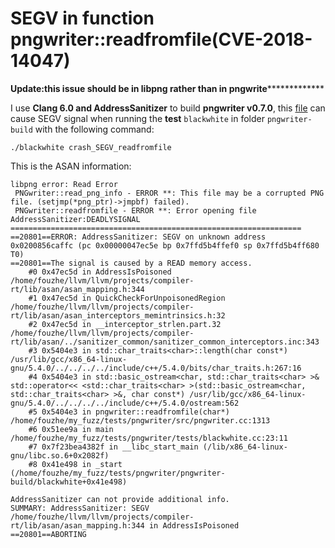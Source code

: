 #  SEGV in function pngwriter::readfromfile(CVE-2018-14047)





********************************************Update:this issue should be in libpng rather than in pngwrite*********************************************************



I use **Clang 6.0 and AddressSanitizer**  to build **pngwriter v0.7.0**, this [file](https://github.com/fouzhe/security/blob/master/pngwriter/crash_SEGV_readfromfile) can cause SEGV signal when running the **test** `blackwhite` in folder `pngwriter-build` with the following command:



```shell
./blackwhite crash_SEGV_readfromfile
```



This is the ASAN information:

```shell
libpng error: Read Error
 PNGwriter::read_png_info - ERROR **: This file may be a corrupted PNG file. (setjmp(*png_ptr)->jmpbf) failed).
 PNGwriter::readfromfile - ERROR **: Error opening file AddressSanitizer:DEADLYSIGNAL
=================================================================
==20801==ERROR: AddressSanitizer: SEGV on unknown address 0x0200856caffc (pc 0x00000047ec5e bp 0x7ffd5b4ffef0 sp 0x7ffd5b4ff680 T0)
==20801==The signal is caused by a READ memory access.
    #0 0x47ec5d in AddressIsPoisoned /home/fouzhe/llvm/llvm/projects/compiler-rt/lib/asan/asan_mapping.h:344
    #1 0x47ec5d in QuickCheckForUnpoisonedRegion /home/fouzhe/llvm/llvm/projects/compiler-rt/lib/asan/asan_interceptors_memintrinsics.h:32
    #2 0x47ec5d in __interceptor_strlen.part.32 /home/fouzhe/llvm/llvm/projects/compiler-rt/lib/asan/../sanitizer_common/sanitizer_common_interceptors.inc:343
    #3 0x5404e3 in std::char_traits<char>::length(char const*) /usr/lib/gcc/x86_64-linux-gnu/5.4.0/../../../../include/c++/5.4.0/bits/char_traits.h:267:16
    #4 0x5404e3 in std::basic_ostream<char, std::char_traits<char> >& std::operator<< <std::char_traits<char> >(std::basic_ostream<char, std::char_traits<char> >&, char const*) /usr/lib/gcc/x86_64-linux-gnu/5.4.0/../../../../include/c++/5.4.0/ostream:562
    #5 0x5404e3 in pngwriter::readfromfile(char*) /home/fouzhe/my_fuzz/tests/pngwriter/src/pngwriter.cc:1313
    #6 0x51ee9a in main /home/fouzhe/my_fuzz/tests/pngwriter/tests/blackwhite.cc:23:11
    #7 0x7f23bea4382f in __libc_start_main (/lib/x86_64-linux-gnu/libc.so.6+0x2082f)
    #8 0x41e498 in _start (/home/fouzhe/my_fuzz/tests/pngwriter/pngwriter-build/blackwhite+0x41e498)

AddressSanitizer can not provide additional info.
SUMMARY: AddressSanitizer: SEGV /home/fouzhe/llvm/llvm/projects/compiler-rt/lib/asan/asan_mapping.h:344 in AddressIsPoisoned
==20801==ABORTING
```


